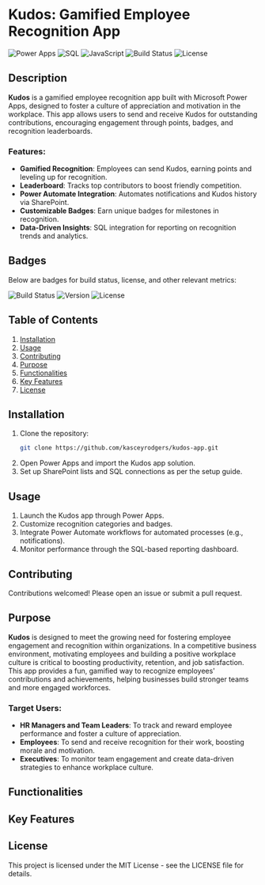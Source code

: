 # Kudos: Gamified Employee Recognition App

![Power Apps](https://img.shields.io/badge/Microsoft-Power_Apps-742774?logo=Power%20Apps&logoColor=white&style=for-the-badge)
![SQL](https://img.shields.io/badge/SQL-MySQL-4479A1?logo=MySQL&logoColor=white&style=for-the-badge)
![JavaScript](https://img.shields.io/badge/JavaScript-ES6-F7DF1E?logo=JavaScript&logoColor=black&style=for-the-badge)
![Build Status](https://img.shields.io/badge/build-passing-brightgreen?style=for-the-badge)
![License](https://img.shields.io/badge/license-MIT-green?style=for-the-badge)

## Description
**Kudos** is a gamified employee recognition app built with Microsoft Power Apps, designed to foster a culture of appreciation and motivation in the workplace. This app allows users to send and receive Kudos for outstanding contributions, encouraging engagement through points, badges, and recognition leaderboards.

### Features:
- **Gamified Recognition**: Employees can send Kudos, earning points and leveling up for recognition.
- **Leaderboard**: Tracks top contributors to boost friendly competition.
- **Power Automate Integration**: Automates notifications and Kudos history via SharePoint.
- **Customizable Badges**: Earn unique badges for milestones in recognition.
- **Data-Driven Insights**: SQL integration for reporting on recognition trends and analytics.

## Badges
Below are badges for build status, license, and other relevant metrics:

![Build Status](https://img.shields.io/badge/build-passing-brightgreen?style=for-the-badge)
![Version](https://img.shields.io/badge/version-1.0-blue?style=for-the-badge)
![License](https://img.shields.io/badge/license-MIT-green?style=for-the-badge)

## Table of Contents
1. [Installation](#installation)
2. [Usage](#usage)
3. [Contributing](#contributing)
4. [Purpose](#purpose)
5. [Functionalities](#functionalities)
6. [Key Features](#keyfeatures)
7. [License](#license)

## Installation
1. Clone the repository:  
   ```bash
   git clone https://github.com/kasceyrodgers/kudos-app.git

2. Open Power Apps and import the Kudos app solution.
3. Set up SharePoint lists and SQL connections as per the setup guide.

## Usage
1. Launch the Kudos app through Power Apps.
2. Customize recognition categories and badges.
3. Integrate Power Automate workflows for automated processes (e.g., notifications).
4. Monitor performance through the SQL-based reporting dashboard.

## Contributing
Contributions welcomed! Please open an issue or submit a pull request.

## Purpose

**Kudos** is designed to meet the growing need for fostering employee engagement and recognition within organizations. In a competitive business environment, motivating employees and building a positive workplace culture is critical to boosting productivity, retention, and job satisfaction. This app provides a fun, gamified way to recognize employees' contributions and achievements, helping businesses build stronger teams and more engaged workforces.

### Target Users:
- **HR Managers and Team Leaders**: To track and reward employee performance and foster a culture of appreciation.
- **Employees**: To send and receive recognition for their work, boosting morale and motivation.
- **Executives**: To monitor team engagement and create data-driven strategies to enhance workplace culture.

## Functionalities
## Key Features

## License
This project is licensed under the MIT License - see the LICENSE file for details.
